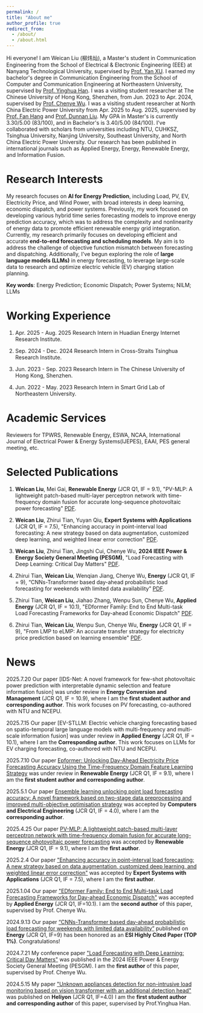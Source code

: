```yaml
---
permalink: /
title: "About me"
author_profile: true
redirect_from: 
  - /about/
  - /about.html
---
```


Hi everyone! I am Weican Liu (柳炜灿), a Master's student in Communication Engineering from the School of Electrical & Electronic Engineering (EEE) at Nanyang Technological University, supervised by [Prof. Yan XU](https://eexuyan.github.io/soda/index.html). I earned my bachelor's degree in Communication Engineering from the School of Computer and Communication Engineering at Northeastern University, supervised by [Prof. Yinghua Han](https://ieeexplore.ieee.org/author/37293173100). I was a visiting student researcher at The Chinese University of Hong Kong, Shenzhen, from Jun. 2023 to Apr. 2024, supervised by [Prof. Chenye Wu](https://www.wuchenye.cn/index-cn.html). I was a visiting student researcher at North China Electric Power University from Apr. 2025 to Aug. 2025, supervised by [Prof. Fan Hang](https://scholar.google.com.hk/citations?user=piQg--AAAAAJ&hl=zh-CN&oi=ao) and [Prof. Dunnan Liu](https://ieeexplore.ieee.org/author/37085703632). My GPA in Master's is currently 3.30/5.00 (83/100), and in Bachelor's is 3.40/5.00 (84/100). I've collaborated with scholars from universities including NTU, CUHKSZ, Tsinghua University, Nanjing University, Southeast University, and North China Electric Power University. Our research has been published in international journals such as Applied Energy, Energy, Renewable Energy, and Information Fusion.

**Research Interests**
======
My research focuses on **AI for Energy Prediction**, including Load, PV, EV, Electricity Price, and Wind Power, with broad interests in deep learning, economic dispatch, and power systems. Previously, my work focused on developing various hybrid time series forecasting models to improve energy prediction accuracy, which was to address the complexity and nonlinearity of energy data to promote efficient renewable energy grid integration. Currently, my research primarily focuses on developing efficient and accurate **end-to-end forecasting and scheduling models**. My aim is to address the challenge of objective function mismatch between forecasting and dispatching. Additionally, I've begun exploring the role of **large language models (LLMs)** in energy forecasting, to leverage large-scale data to research and optimize electric vehicle (EV) charging station planning.

**Key words**: Energy Prediction; Economic Dispatch; Power Systems; NILM; LLMs

**Working Experience**
======
1. Apr. 2025 - Aug. 2025 Research Intern in Huadian Energy Internet Research Institute.

2. Sep. 2024 - Dec. 2024 Research Intern in Cross-Straits Tsinghua Research Institute.

3. Jun. 2023 - Sep. 2023 Research Intern in The Chinese University of Hong Kong, Shenzhen.

4. Jun. 2022 - May. 2023 Research Intern in Smart Grid Lab of Northeastern University.

**Academic Services**
======
Reviewers for TPWRS, Renewable Energy, ESWA, NCAA, International Journal of Electrical Power & Energy Systems(IJEPES), EAAI, PES general meeting, etc.

**Selected Publications**
======

1. **Weican Liu**, Mei Gai, **Renewable Energy** (JCR Q1, IF = 9.1), "PV-MLP: A lightweight patch-based multi-layer perceptron network with time-frequency domain fusion for accurate long-sequence photovoltaic power forecasting" [PDF](https://www.sciencedirect.com/science/article/pii/S0960148125009395).

2. **Weican Liu**, Zhirui Tian, Yuyan Qiu, **Expert Systems with Applications** (JCR Q1, IF = 7.5), "Enhancing accuracy in point-interval load forecasting: A new strategy based on data augmentation, customized deep learning, and weighted linear error correction" [PDF](https://www.sciencedirect.com/science/article/pii/S0957417425003082?via%3Dihub).

3. **Weican Liu**, Zhirui Tian, Jingshi Cui, Chenye Wu, **2024 IEEE Power & Energy Society General Meeting (PESGM)**, "Load Forecasting with Deep Learning: Critical Day Matters" [PDF](https://ieeexplore.ieee.org/abstract/document/10688616).

4. Zhirui Tian, **Weican Liu**, Wenqian Jiang, Chenye Wu,  **Energy** (JCR Q1, IF = 9), “CNNs-Transformer based day-ahead probabilistic load forecasting for weekends with limited data availability” [PDF](https://www.sciencedirect.com/science/article/pii/S0360544224004389).

5. Zhirui Tian, **Weican Liu**, Jiahao Zhang, Wenpu Sun, Chenye Wu, **Applied Energy** (JCR Q1, IF = 10.1), "EDformer Family: End to End Multi-task Load Forecasting Frameworks for Day-ahead Economic Dispatch" [PDF](https://www.sciencedirect.com/science/article/pii/S0306261925000492?via%3Dihub).

6. Zhirui Tian, **Weican Liu**, Wenpu Sun, Chenye Wu, **Energy** (JCR Q1, IF = 9), "From LMP to eLMP: An accurate transfer strategy for electricity price prediction based on learning ensemble" [PDF](https://www.sciencedirect.com/science/article/pii/S0360544225015683).




News
======
2025.7.20 Our paper [IDS-Net: A novel framework for few-shot photovoltaic power prediction with interpretable dynamic selection and feature information fusion] was under review in **Energy Conversion and Management** (JCR Q1, IF = 10.9), where I am the **first student author and corresponding author**. This work focuses on PV forecasting, co-authored with NTU and NCEPU.

2025.7.15 Our paper [EV-STLLM: Electric vehicle charging forecasting based on spatio-temporal large language models with multi-frequency and multi-scale information fusion] was under review in **Applied Energy** (JCR Q1, IF = 10.1), where I am the **Corresponding author**. This work focuses on LLMs for EV charging forecasting, co-authored with NTU and NCEPU.

2025.7.10 Our paper [Epformer: Unlocking Day-Ahead Electricity Price Forecasting Accuracy Using the Time-Frequency Domain Feature Learning Strategy](https://papers.ssrn.com/sol3/papers.cfm?abstract_id=5274998) was under review in **Renewable Energy** (JCR Q1, IF = 9.1), where I am the **first student author and corresponding author**.

2025.5.1 Our paper [Ensemble learning unlocking point load forecasting accuracy: A novel framework based on two-stage data preprocessing and improved multi-objective optimisation strategy](https://www.sciencedirect.com/science/article/pii/S0045790625002253) was accepted by **Computers and Electrical Engineering** (JCR Q1, IF = 4.0), where I am the **corresponding author**.

2025.4.25 Our paper [PV-MLP: A lightweight patch-based multi-layer perceptron network with time-frequency domain fusion for accurate long-sequence photovoltaic power forecasting](https://www.sciencedirect.com/science/article/pii/S0957417425003082?via%3Dihub) was accepted by **Renewable Energy** (JCR Q1, IF = 9.1), where I am the **first author**. 

2025.2.4 Our paper ["Enhancing accuracy in point-interval load forecasting: A new strategy based on data augmentation, customized deep learning, and weighted linear error correction"](https://www.sciencedirect.com/science/article/pii/S0957417425003082?via%3Dihub) was accepted by **Expert Systems with Applications** (JCR Q1, IF = 7.5), where I am the **first author**. 

2025.1.04  Our paper ["EDformer Family: End to End Multi-task Load Forecasting Frameworks for Day-ahead Economic Dispatch"](https://www.sciencedirect.com/science/article/pii/S0306261925000492?via%3Dihub) was accepted by **Applied Energy** (JCR Q1, IF=10.1). I am the **second author** of this paper, supervised by Prof. Chenye Wu.

2024.9.13 Our paper [“CNNs-Transformer based day-ahead probabilistic load forecasting for weekends with limited data availability”](https://www.sciencedirect.com/science/article/pii/S0360544224004389) published on **Energy** (JCR Q1, IF=9) has been honored as an **ESI Highly Cited Paper (TOP 1%)**. Congratulations!

2024.7.21 My conference paper ["Load Forecasting with Deep Learning: Critical Day Matters"](https://ieeexplore.ieee.org/abstract/document/10688616) was published in the 2024 IEEE Power & Energy Society General Meeting (PESGM). I am the **first author** of this paper, supervised by Prof. Chenye Wu.

2024.5.15 My paper ["Unknown appliances detection for non-intrusive load monitoring based on vision transformer with an additional detection head"](https://www.cell.com/heliyon/fulltext/S2405-8440(24)06697-0) was published on **Heliyon** (JCR Q1, IF=4.0) I am the **first student author and corresponding author** of this paper, supervised by Prof.Yinghua Han.




